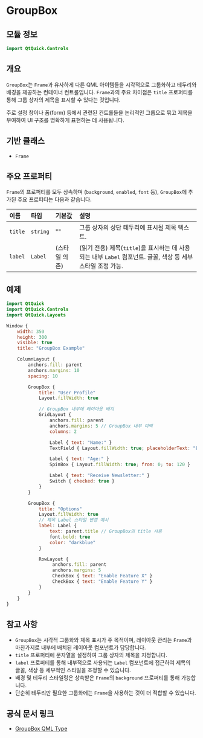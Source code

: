 # GroupBox

## 모듈 정보

```qml
import QtQuick.Controls
```

## 개요

`GroupBox`는 `Frame`과 유사하게 다른 QML 아이템들을 시각적으로 그룹화하고 테두리와 배경을 제공하는 컨테이너 컨트롤입니다. `Frame`과의 주요 차이점은 `title` 프로퍼티를 통해 그룹 상자의 제목을 표시할 수 있다는 것입니다.

주로 설정 창이나 폼(form) 등에서 관련된 컨트롤들을 논리적인 그룹으로 묶고 제목을 부여하여 UI 구조를 명확하게 표현하는 데 사용됩니다.

## 기반 클래스

*   `Frame`

## 주요 프로퍼티

`Frame`의 프로퍼티를 모두 상속하며 (`background`, `enabled`, `font` 등), `GroupBox`에 추가된 주요 프로퍼티는 다음과 같습니다.

| 이름        | 타입    | 기본값       | 설명                                                                                             |
| :---------- | :------ | :----------- | :----------------------------------------------------------------------------------------------- |
| `title`     | `string`| ""         | 그룹 상자의 상단 테두리에 표시될 제목 텍스트.                                                     |
| `label`     | `Label` | (스타일 의존)| (읽기 전용) 제목(`title`)을 표시하는 데 사용되는 내부 `Label` 컴포넌트. 글꼴, 색상 등 세부 스타일 조정 가능. |

## 예제

```qml
import QtQuick
import QtQuick.Controls
import QtQuick.Layouts

Window {
    width: 350
    height: 300
    visible: true
    title: "GroupBox Example"

    ColumnLayout {
        anchors.fill: parent
        anchors.margins: 10
        spacing: 10

        GroupBox {
            title: "User Profile"
            Layout.fillWidth: true

            // GroupBox 내부에 레이아웃 배치
            GridLayout {
                anchors.fill: parent
                anchors.margins: 5 // GroupBox 내부 여백
                columns: 2

                Label { text: "Name:" }
                TextField { Layout.fillWidth: true; placeholderText: "Enter name" }

                Label { text: "Age:" }
                SpinBox { Layout.fillWidth: true; from: 0; to: 120 }

                Label { text: "Receive Newsletter:" }
                Switch { checked: true }
            }
        }

        GroupBox {
            title: "Options"
            Layout.fillWidth: true
            // 제목 Label 스타일 변경 예시
            label: Label {
                text: parent.title // GroupBox의 title 사용
                font.bold: true
                color: "darkblue"
            }

            RowLayout {
                 anchors.fill: parent
                 anchors.margins: 5
                 CheckBox { text: "Enable Feature X" }
                 CheckBox { text: "Enable Feature Y" }
            }
        }
    }
}
```

## 참고 사항

*   `GroupBox`는 시각적 그룹화와 제목 표시가 주 목적이며, 레이아웃 관리는 `Frame`과 마찬가지로 내부에 배치된 레이아웃 컴포넌트가 담당합니다.
*   `title` 프로퍼티에 문자열을 설정하여 그룹 상자의 제목을 지정합니다.
*   `label` 프로퍼티를 통해 내부적으로 사용되는 `Label` 컴포넌트에 접근하여 제목의 글꼴, 색상 등 세부적인 스타일을 조정할 수 있습니다.
*   배경 및 테두리 스타일링은 상속받은 `Frame`의 `background` 프로퍼티를 통해 가능합니다.
*   단순히 테두리만 필요한 그룹화에는 `Frame`을 사용하는 것이 더 적합할 수 있습니다. 

## 공식 문서 링크

*   [GroupBox QML Type ](https://doc.qt.io/qt-6/qml-qtquick-controls-groupbox.html) 